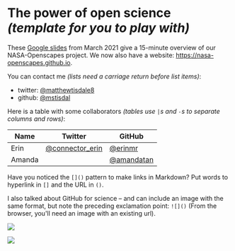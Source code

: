# The power of open science *(template for you to play with)*

These [Google slides](https://docs.google.com/presentation/d/1_2ybhWlbg_Y_NrTQ_FF8JqqmbsstCkt5IKZqHmwDtFg/edit?usp=sharing) from March 2021 give a 15-minute overview of our NASA-Openscapes project. We now also have a website: <https://nasa-openscapes.github.io>.

You can contact me *(lists need a carriage return before list items)*: 

- twitter: [@matthewtisdale8](https://twitter.com/@matthewtisdale8)
- github: [@mstisdal](https://github.com/mstisdal)


Here is a table with some collaborators *(tables use `|`s and `-`s to separate columns and rows)*:


Name | Twitter | GitHub
-----|---------|--------
Erin | [@connector_erin](https://twitter.com/connector_erin) | [@erinmr](https://github.com/erinmr)
Amanda |  | [@amandatan](https://github.com/amandatan)

Have you noticed the `[]()` pattern to make links in Markdown? Put words to hyperlink in `[]` and the URL in `()`. 

I also talked about GitHub for science – and can include an image with the same format, but note the preceding exclamation point: `![]()` (From the browser, you'll need an image with an existing url). 

![](https://octodex.github.com/images/labtocat.png)

![](https://logos-download.com/wp-content/uploads/2018/01/NASA_logo_blue.png)
